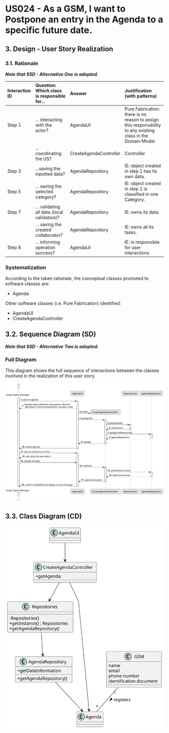 # US024 - As a GSM, I want to Postpone an entry in the Agenda to a specific future date.

## 3. Design - User Story Realization 

### 3.1. Rationale

_**Note that SSD - Alternative One is adopted.**_

| Interaction ID | Question: Which class is responsible for...   | Answer                 | Justification (with patterns)                                                                                 |
|:-------------  |:----------------------------------------------|:-----------------------|:--------------------------------------------------------------------------------------------------------------|
| Step 1  		 | 	... interacting with the actor?              | AgendaUI               | Pure Fabrication: there is no reason to assign this responsibility to any existing class in the Domain Model. |
| 			  		 | 	... coordinating the US?                     | CreateAgendaController | Controller                                                                                                    |
| Step 3  		 | 	...saving the inputted data?                 | AgendaRepository       | IE: object created in step 1 has its own data.                                                                |
| Step 5  		 | 	... saving the selected category?            | AgendaRepository       | IE: object created in step 1 is classified in one Category.                                                   |
| Step 7  		 | 	... validating all data (local validation)?  | AgendaRepository       | IE: owns its data.                                                                                            | 
| 			  		 | 	... saving the created collaborator?         | AgendaRepository       | IE: owns all its tasks.                                                                                       | 
| Step 8  		 | 	... informing operation success?             | AgendaUI               | IE: is responsible for user interactions.                                                                     | 

### Systematization ##

According to the taken rationale, the conceptual classes promoted to software classes are: 

* Agenda

Other software classes (i.e. Pure Fabrication) identified: 

* AgendaUI  
* CreateAgendaController


## 3.2. Sequence Diagram (SD)

_**Note that SSD - Alternative Two is adopted.**_

### Full Diagram

This diagram shows the full sequence of interactions between the classes involved in the realization of this user story.

![Sequence Diagram - Full](svg/us024-sequence-diagram-full.svg)

## 3.3. Class Diagram (CD)

![Class Diagram](svg/us024-class-diagram.svg)